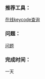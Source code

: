 ### 推荐工具：
[在线keycode查询](https://keycode.info/)
### 问题：
[问题](http://ife.baidu.com/course/detail/id/52)
### 完成时间：
一天
